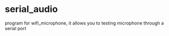 # serial_audio
program for wifi_microphone, it allows you to testing microphone through a serial port

